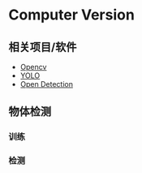 # Computer Version

## 相关项目/软件

* [Opencv](opencv)
* [YOLO](YOLO)
* [Open Detection](http://opendetection.com/)

## 物体检测
### 训练

### 检测